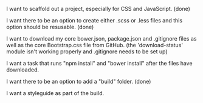 I want to scaffold out a project, especially for CSS and JavaScript. (done)

I want there to be an option to create either .scss or .less files and this option should be resusable. (done)

I want to download my core bower.json, package.json and .gitignore files as well as the core Bootstrap.css  file from GitHub. (the 'download-status' module isn't working properly and .gitignore needs to be set up)

I want a task that runs "npm install" and "bower install" after the files have downloaded.

I want there to be an option to add a "build" folder. (done)

I want a styleguide as part of the build.
